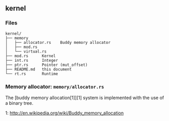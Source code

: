 ## kernel
### Files
```
kernel/
├── memory
│   ├── allocator.rs    Buddy memory allocator
│   ├── mod.rs
│   └── virtual.rs
├── mod.rs      Kernel
├── int.rs      Integer
├── ptr.rs      Pointer (mut_offset)
├── README.md   this document
└── rt.rs       Runtime
```

### Memory allocator: `memory/allocator.rs`

The [buddy memory allocation[1]][1] system is implemented with the use of a binary tree.

1: http://en.wikipedia.org/wiki/Buddy_memory_allocation
